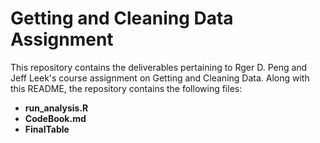# Getting and Cleaning Data Assignment

This repository contains the deliverables pertaining to Rger D. Peng and Jeff 
Leek's course assignment on Getting and Cleaning Data. Along with this README, the repository contains the following files:

* **run_analysis.R** 
* **CodeBook.md**
* **FinalTable**

